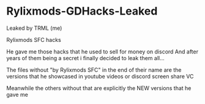 # Rylixmods-GDHacks-Leaked
Leaked by TRML (me)

Rylixmods SFC hacks

He gave me those hacks that he used to sell for money on discord
And after years of them being a secret i finally decided to leak them all...

The files without "by Rylixmods SFC" in the end of their name are the versions that he showcased in youtube videos or discord screen share VC

Meanwhile the others without that are explicitly the NEW versions that he gave me
